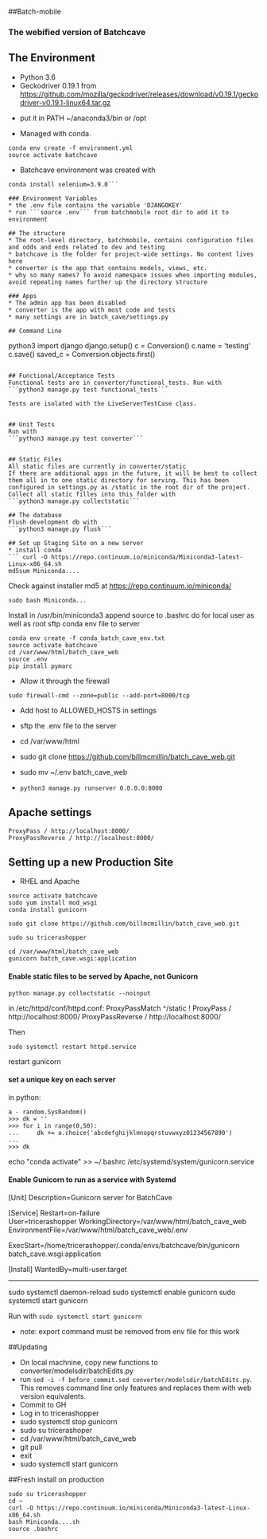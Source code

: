 ##Batch-mobile
### The webified version of Batchcave

## The Environment
* Python 3.6
* Geckodriver 0.19.1 from https://github.com/mozilla/geckodriver/releases/download/v0.19.1/geckodriver-v0.19.1-linux64.tar.gz
- put it in PATH ~/anaconda3/bin or /opt
* Managed with conda. 
```
conda env create -f environment.yml
source activate batchcave
```
* Batchcave environment was created with
```conda install django=1.11.3
conda install selenium=3.9.0```

### Environment Variables
* the .env file contains the variable 'DJANGOKEY' 
* run ```source .env``` from batchmobile root dir to add it to environment

## The structure
* The root-level directory, batchmobile, contains configuration files and odds and ends related to dev and testing
* batchcave is the folder for project-wide settings. No content lives here
* converter is the app that contains models, views, etc.
* why so many names? To avoid namespace issues when importing modules, avoid repeating names further up the directory structure

### Apps
* The admin app has been disabled
* converter is the app with most code and tests
* many settings are in batch_cave/settings.py

## Command Line
```
python3
import django
django.setup()
c = Conversion()
c.name = 'testing'
c.save()
saved_c = Conversion.objects.first()
```

## Functional/Acceptance Tests
Functional tests are in converter/functional_tests. Run with
```python3 manage.py test functional_tests```

Tests are isolated with the LiveServerTestCase class.


## Unit Tests
Run with
```python3 manage.py test converter```


## Static Files
All static files are currently in converter/static
If there are additional apps in the future, it will be best to collect them all in to one static directory for serving. This has been configured in settings.py as /static in the root dir of the project. Collect all static filles into this folder with
```python3 manage.py collectstatic```

## The database
Flush development db with
```python3 manage.py flush```

## Set up Staging Site on a new server
* install conda
``` curl -O https://repo.continuum.io/miniconda/Miniconda3-latest-Linux-x86_64.sh
md5sum Miniconda....
``` 
Check against installer md5 at https://repo.continuum.io/miniconda/

```
sudo bash Miniconda...
```
Install in /usr/bin/miniconda3
append source to .bashrc
do for local user as well as root
sftp conda env file to server

```
conda env create -f conda_batch_cave_env.txt
source activate batchcave
cd /var/www/html/batch_cave_web
source .env
pip install pymarc
```

* Allow it through the firewall
```
sudo firewall-cmd --zone=public --add-port=8000/tcp
```

* Add host to ALLOWED_HOSTS in settings
 
* sftp the .env file to the server
* cd /var/www/html
* sudo git clone https://github.com/billmcmillin/batch_cave_web.git
* sudo mv ~/.env batch_cave_web
* ```python3 manage.py runserver 0.0.0.0:8000```

## Apache settings
```
ProxyPass / http://localhost:8000/
ProxyPassReverse / http://localhost:8000/ 
```

## Setting up a new Production Site
* RHEL and Apache
```cd /var/www/html
source activate batchcave
sudo yum install mod_wsgi
conda install gunicorn

sudo git clone https://github.com/billmcmillin/batch_cave_web.git

sudo su tricerashopper

cd /var/www/html/batch_cave_web
gunicorn batch_cave.wsgi:application
```

#### Enable static files to be served by Apache, not Gunicorn
```
python manage.py collectstatic --noinput
```

in /etc/httpd/conf/httpd.conf: 
ProxyPassMatch ^/static !
ProxyPass / http://localhost:8000/
ProxyPassReverse / http://localhost:8000/ 

Then
```
sudo systemctl restart httpd.service
```
restart gunicorn


#### set a unique key on each server
in python:
```
a - random.SysRandom()
>>> dk = ''
>>> for i in range(0,50):
...     dk += a.choice('abcdefghijklmnopqrstuvwxyz01234567890')
... 
>>> dk

```
echo "conda activate" >> ~/.bashrc
/etc/systemd/system/gunicorn.service
#### Enable Gunicorn to run as a service with Systemd
[Unit]
Description=Gunicorn server for BatchCave 

[Service]
Restart=on-failure  
User=tricerashopper
WorkingDirectory=/var/www/html/batch_cave_web
EnvironmentFile=/var/www/html/batch_cave_web/.env

ExecStart=/home/tricerashopper/.conda/envs/batchcave/bin/gunicorn batch_cave.wsgi:application

[Install]
WantedBy=multi-user.target 

--------------
sudo systemctl daemon-reload
sudo systemctl enable gunicorn
sudo systemctl start gunicorn


Run with ```sudo systemctl start gunicorn```
* note: export command must be removed from env file for this work

##Updating 
* On local machnine, copy new functions to converter/modelsdir/batchEdits.py
* run ```sed -i -f before_commit.sed converter/modelsdir/batchEdits.py```. This removes command line only features and replaces them with web version equivalents.
* Commit to GH
* Log in to tricerashopper
* sudo systemctl stop gunicorn
* sudo su tricerashoper
* cd /var/www/html/batch_cave_web
* git pull
* exit
* sudo systemctl start gunicorn


##Fresh install on production
```
sudo su tricerashopper
cd ~
curl -O https://repo.continuum.io/miniconda/Miniconda3-latest-Linux-x86_64.sh
bash Miniconda....sh
source .bashrc


